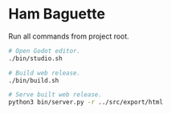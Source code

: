# Ham Baguette

Run all commands from project root.

```bash
# Open Godot editor.
./bin/studio.sh

# Build web release.
./bin/build.sh

# Serve built web release.
python3 bin/server.py -r ../src/export/html
```
